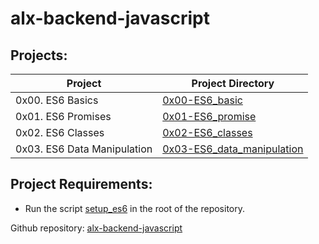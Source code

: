 # alx-backend-javascript

## Projects:
| Project | Project Directory |
|---------|-------------------|
| 0x00. ES6 Basics | [0x00-ES6_basic](https://github.com/stanibeneme/alx-backend-javascript/0x00-ES6_basic) |
| 0x01. ES6 Promises | [0x01-ES6_promise](https://github.com/stanibeneme/alx-backend-javascript/0x01-ES6_promise) |
| 0x02. ES6 Classes | [0x02-ES6_classes](https://github.com/stanibeneme/alx-backend-javascript/0x02-ES6_classes) |
| 0x03. ES6 Data Manipulation | [0x03-ES6_data_manipulation](https://github.com/stanibeneme/alx-backend-javascript/0x03-ES6_data_manipulation) |

## Project Requirements:
- Run the script [setup_es6](https://github.com/stanibeneme/alx-backend-javascript/blob/main/setup_es6) in the root of the repository.

Github repository: [alx-backend-javascript](https://github.com/stanibeneme/alx-backend-javascript)
